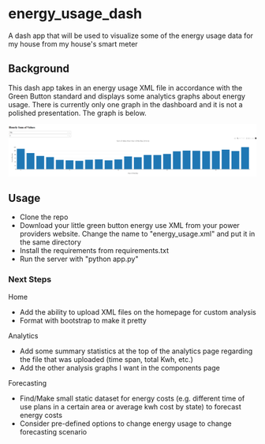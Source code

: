 # energy_usage_dash
A dash app that will be used to visualize some of the energy usage data for my house from my house's smart meter

## Background

This dash app takes in an energy usage XML file in accordance with the Green Button standard and displays some analytics graphs about energy usage. There is currently
only one graph in the dashboard and it is not a polished presentation. The graph is below.

![Dash First Graph](basic_graph.png)

## Usage

- Clone the repo
- Download your little green button energy use XML from your power providers website. Change the name to "energy_usage.xml" and put it in the same directory
- Install the requirements from requirements.txt
- Run the server with "python app.py"

### Next Steps

Home
- Add the ability to upload XML files on the homepage for custom analysis
- Format with bootstrap to make it pretty

Analytics
- Add some summary statistics at the top of the analytics page regarding the file that was uploaded (time span, total Kwh, etc.)
- Add the other analysis graphs I want in the components page

Forecasting
- Find/Make small static dataset for energy costs (e.g. different time of use plans in a certain area or average kwh cost by state) to forecast energy costs
- Consider pre-defined options to change energy usage to change forecasting scenario